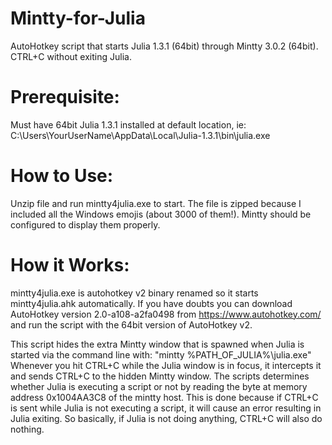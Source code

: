 # Mintty-for-Julia
AutoHotkey script that starts Julia 1.3.1 (64bit) through Mintty 3.0.2 (64bit).  CTRL+C without exiting Julia.

# Prerequisite:  
Must have 64bit Julia 1.3.1 installed at default location, ie: C:\Users\YourUserName\AppData\Local\Julia-1.3.1\bin\julia.exe

# How to Use:  
Unzip file and run mintty4julia.exe to start.  The file is zipped because I included all the Windows emojis (about 3000 of them!).  Mintty should be configured to display them properly.

# How it Works:
mintty4julia.exe is autohotkey v2 binary renamed so it starts mintty4julia.ahk automatically.
If you have doubts you can download AutoHotkey version 2.0-a108-a2fa0498 from https://www.autohotkey.com/
and run the script with the 64bit version of AutoHotkey v2.

This script hides the extra Mintty window that is spawned when Julia is started via the command line with:
"mintty %PATH_OF_JULIA%\julia.exe"
Whenever you hit CTRL+C while the Julia window is in focus, it intercepts it and sends CTRL+C to the hidden Mintty window.
The scripts determines whether Julia is executing a script or not by reading the byte at memory address 0x1004AA3C8 of the mintty host.
This is done because if CTRL+C is sent while Julia is not executing a script, it will cause an error resulting in Julia exiting.
So basically, if Julia is not doing anything, CTRL+C will also do nothing.
